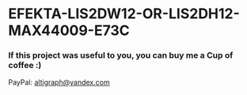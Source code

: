 # EFEKTA-LIS2DW12-OR-LIS2DH12-MAX44009-E73C

### If this project was useful to you, you can buy me a Cup of coffee :)

PayPal: altigraph@yandex.com
